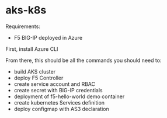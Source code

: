 # aks-k8s

Requirements:
- F5 BIG-IP deployed in Azure

First, install Azure CLI

From there, this should be all the commands you should need to:
- build AKS cluster
- deploy F5 Controller
- create service account and RBAC
- create secret with BIG-IP credentials
- deployment of f5-hello-world demo container
- create kubernetes Services definition
- deploy configmap with AS3 declaration